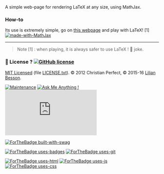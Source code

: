 A simple web-page for rendering LaTeX at any size, using MathJax.

### How-to
Its use is extremely simple, go on [this webpage](http://perso.crans.org/besson/makebigmaths/) and play with LaTeX! [1]
[![made-with-MathJax](https://img.shields.io/badge/Made%20with-MathJax-1f425f.svg)](https://www.mathjax.org/)

----

> Note [1] : when playing, it is always safer to use LaTeX ! :eggplant: joke.


### :scroll: License ? [![GitHub license](https://img.shields.io/github/license/Naereen/make-big-maths.svg)](https://github.com/Naereen/make-big-maths/blob/master/LICENSE)
[MIT Licensed](https://lbesson.mit-license.org/) (file [LICENSE.txt](LICENSE.txt)).
© 2012 Christian Perfect, © 2015-16 [Lilian Besson](https://GitHub.com/Naereen).

[![Maintenance](https://img.shields.io/badge/Maintained%3F-yes-green.svg)](https://GitHub.com/Naereen/make-big-maths/graphs/commit-activity)
[![Ask Me Anything !](https://img.shields.io/badge/Ask%20me-anything-1abc9c.svg)](https://GitHub.com/Naereen/ama)
[![Analytics](https://ga-beacon.appspot.com/UA-38514290-17/github.com/Naereen/make-big-maths/README.md?pixel)](https://GitHub.com/Naereen/make-big-maths/)

[![ForTheBadge built-with-swag](http://ForTheBadge.com/images/badges/built-with-swag.svg)](https://GitHub.com/Naereen/)

[![ForTheBadge uses-badges](http://ForTheBadge.com/images/badges/uses-badges.svg)](http://ForTheBadge.com)
[![ForTheBadge uses-git](http://ForTheBadge.com/images/badges/uses-git.svg)](https://GitHub.com/)

[![ForTheBadge uses-html](http://ForTheBadge.com/images/badges/uses-html.svg)](http://ForTheBadge.com)
[![ForTheBadge uses-js](http://ForTheBadge.com/images/badges/uses-js.svg)](http://ForTheBadge.com)
[![ForTheBadge uses-css](http://ForTheBadge.com/images/badges/uses-css.svg)](http://ForTheBadge.com)
